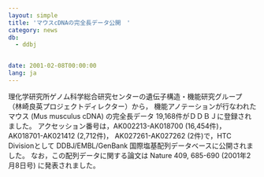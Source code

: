 ```yaml
---
layout: simple
title: 'マウスcDNAの完全長データ公開　'
category: news
db:
  - ddbj


date: 2001-02-08T00:00:00
lang: ja
---
```


理化学研究所ゲノム科学総合研究センターの遺伝子構造・機能研究グループ （林崎良英プロジェクトディレクター）から， 機能アノテーションが行なわれたマウス (Mus musculus cDNA) の完全長データ 19,168件がＤＤＢＪに登録されました。 アクセッション番号は，AK002213-AK018700 (16,454件)，AK018701-AK021412 (2,712件)， AK027261-AK027262 (2件)で，HTC Divisionとして DDBJ/EMBL/GenBank 国際塩基配列データベースに公開されました。 なお，この配列データに関する論文は Nature 409, 685-690 (2001年2月8日号) に発表されました。
